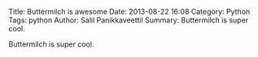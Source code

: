 Title: Buttermilch is awesome
Date: 2013-08-22 16:08
Category: Python
Tags: python
Author: Salil Panikkaveettil
Summary: Buttermilch is super cool.

Buttermilch is super cool.
